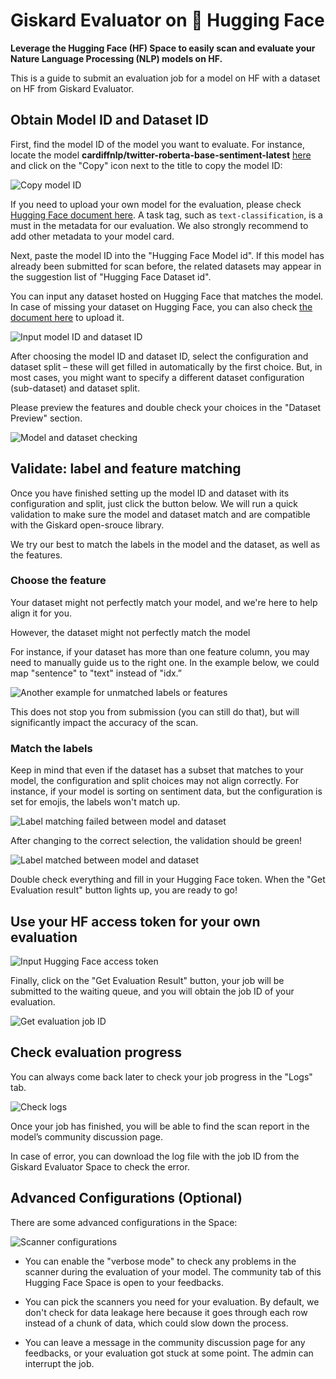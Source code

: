 # Giskard Evaluator on 🤗 Hugging Face
**Leverage the Hugging Face (HF) Space to easily scan and evaluate your Nature Language Processing (NLP) models on HF.**

This is a guide to submit an evaluation job for a model on HF with a dataset on HF from Giskard Evaluator.

## Obtain Model ID and Dataset ID

First, find the model ID of the model you want to evaluate. For instance, locate the model **cardiffnlp/twitter-roberta-base-sentiment-latest** [here](https://huggingface.co/cardiffnlp/twitter-roberta-base-sentiment-latest) and click on the "Copy" icon next to the title to copy the model ID:

![Copy model ID](../../assets/integrations/hfs/eval_copy_id.png)

If you need to upload your own model for the evaluation, please check [Hugging Face document here](https://huggingface.co/docs/hub/en/models-uploading). A task tag, such as `text-classification`, is a must in the metadata for our evaluation. We also strongly recommend to add other metadata to your model card.

Next, paste the model ID into the "Hugging Face Model id". If this model has already been submitted for scan before, the related datasets may appear in the suggestion list of "Hugging Face Dataset id".

You can input any dataset hosted on Hugging Face that matches the model. In case of missing your dataset on Hugging Face, you can also check [the document here](https://huggingface.co/docs/hub/en/datasets-adding) to upload it.

![Input model ID and dataset ID](../../assets/integrations/hfs/eval_input_model_and_dataset_id.png)

After choosing the model ID and dataset ID, select the configuration and dataset split – these will get filled in automatically by the first choice. But, in most cases, you might want to specify a different dataset configuration (sub-dataset) and dataset split.

Please preview the features and double check your choices in the "Dataset Preview" section.

![Model and dataset checking](../../assets/integrations/hfs/eval_model_and_dataset_checking.png)

## Validate: label and feature matching

Once you have finished setting up the model ID and dataset with its configuration and split, just click the button below. We will run a quick validation to make sure the model and dataset match and are compatible with the Giskard open-srouce library.

We try our best to match the labels in the model and the dataset, as well as the features. 

<!-- TODO(Inoki): Polish this part -->

### Choose the feature

Your dataset might not perfectly match your model, and we're here to help align it for you.

However, the dataset might not perfectly match the model

For instance, if your dataset has more than one feature column, you may need to manually guide us to the right one. In the example below, we could map "sentence" to "text" instead of "idx.”

![Another example for unmatched labels or features](../../assets/integrations/hfs/eval_label_unmatched.png)

This does not stop you from submission (you can still do that), but will significantly impact the accuracy of the scan.

### Match the labels

Keep in mind that even if the dataset has a subset that matches to your model, the configuration and split choices may not align correctly. For instance, if your model is sorting on sentiment data, but the configuration is set for emojis, the labels won't match up.

![Label matching failed between model and dataset](../../assets/integrations/hfs/eval_label_matching.png)

After changing to the correct selection, the validation should be green!

![Label matched between model and dataset](../../assets/integrations/hfs/eval_label_matched.png)

Double check everything and fill in your Hugging Face token. When the "Get Evaluation result" button lights up, you are ready to go!

## Use your HF access token for your own evaluation

![Input Hugging Face access token](../../assets/integrations/hfs/eval_input_hf_access_token.png)

Finally, click on the "Get Evaluation Result" button, your job will be submitted to the waiting queue, and you will obtain the job ID of your evaluation.

![Get evaluation job ID](../../assets/integrations/hfs/eval_job_id.png)

## Check evaluation progress

You can always come back later to check your job progress in the "Logs" tab.

![Check logs](../../assets/integrations/hfs/eval_logs.png)

Once your job has finished, you will be able to find the scan report in the model’s community discussion page.

In case of error, you can download the log file with the job ID from the Giskard Evaluator Space to check the error.

## Advanced Configurations (Optional)

There are some advanced configurations in the Space:

![Scanner configurations](../../assets/integrations/hfs/eval_scan_conf.png)

- You can enable the "verbose mode" to check any problems in the scanner during the evaluation of your model. The community tab of this Hugging Face Space is open to your feedbacks.

- You can pick the scanners you need for your evaluation. By default, we don't check for data leakage here because it goes through each row instead of a chunk of data, which could slow down the process.

- You can leave a message in the community discussion page for any feedbacks, or your evaluation got stuck at some point. The admin can interrupt the job.
